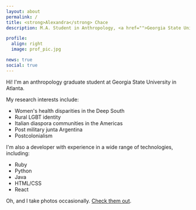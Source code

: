 ```yaml
---
layout: about
permalink: /
title: <strong>Alexandra</strong> Chace
description: M.A. Student in Anthropology, <a href="">Georgia State University</a>.

profile:
  align: right
  image: prof_pic.jpg

news: true
social: true
---
```


Hi! I'm an anthropology graduate student at Georgia State University in Atlanta.

My research interests include:
- Women's health disparities in the Deep South
- Rural LGBT identity 
- Italian diaspora communities in the Americas
- Post military junta Argentina
- Postcolonialism

I'm also a developer with experience in a wide range of technologies, including:
- Ruby
- Python
- Java
- HTML/CSS
- React

Oh, and I take photos occasionally. [Check them out](https://500px.com/leximch).
